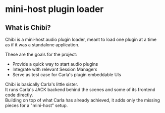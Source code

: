# mini-host plugin loader

What is Chibi?
---------------

Chibi is a mini-host audio plugin loader, meant to load one plugin at a time as if it was a standalone application.  

These are the goals for the project:
 - Provide a quick way to start audio plugins
 - Integrate with relevant Session Managers
 - Serve as test case for Carla's plugin embeddable UIs

Chibi is basically Carla's little sister.  
It runs Carla's JACK backend behind the scenes and some of its frontend code directly.  
Building on top of what Carla has already achieved, it adds only the missing pieces for a "mini-host" setup.
